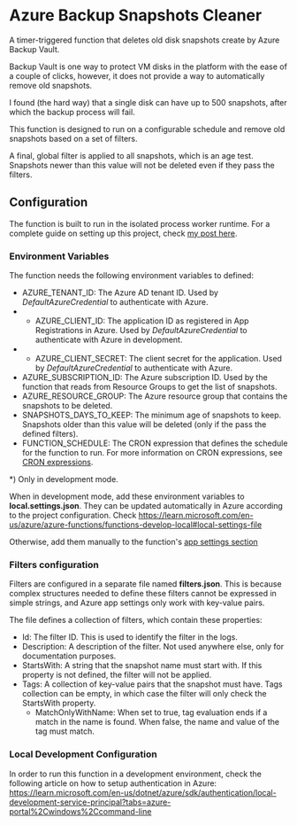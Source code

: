 # Azure Backup Snapshots Cleaner

A timer-triggered function that deletes old disk snapshots create by Azure Backup Vault.

Backup Vault is one way to protect VM disks in the platform with the ease of a couple of clicks, however, it does not provide a way to automatically remove old snapshots. 

I found (the hard way) that a single disk can have up to 500 snapshots, after which the backup process will fail.

This function is designed to run on a configurable schedule and remove old snapshots based on a set of filters.

A final, global filter is applied to all snapshots, which is an age test. Snapshots newer than this value will not be deleted even if they pass the filters.

## Configuration
The function is built to run in the isolated process worker runtime.
For a complete guide on setting up this project, check [my post here](https://www.alexgaio.com/post/automate-the-removal-of-old-disk-snapshots-from-azure).

### Environment Variables
The function needs the following environment variables to defined:
- AZURE_TENANT_ID: The Azure AD tenant ID. Used by _DefaultAzureCredential_ to authenticate with Azure.
- * AZURE_CLIENT_ID: The application ID as registered in App Registrations in Azure. Used by _DefaultAzureCredential_ to authenticate with Azure in development.
- * AZURE_CLIENT_SECRET: The client secret for the application. Used by _DefaultAzureCredential_ to authenticate with Azure.
- AZURE_SUBSCRIPTION_ID: The Azure subscription ID. Used by the function that reads from Resource Groups to get the list of snapshots.
- AZURE_RESOURCE_GROUP: The Azure resource group that contains the snapshots to be deleted.
- SNAPSHOTS_DAYS_TO_KEEP: The minimum age of snapshots to keep. Snapshots older than this value will be deleted (only if the pass the defined filters).
- FUNCTION_SCHEDULE: The CRON expression that defines the schedule for the function to run. For more information on CRON expressions, see [CRON expressions](https://learn.microsoft.com/en-us/azure/azure-functions/functions-bindings-timer?tabs=python-v2%2Cisolated-process%2Cnodejs-v4&pivots=programming-language-csharp#ncrontab-expressions).

*) Only in development mode.

When in development mode, add these environment variables to **local.settings.json**.
They can be updated automatically in Azure according to the project configuration. Check https://learn.microsoft.com/en-us/azure/azure-functions/functions-develop-local#local-settings-file

Otherwise, add them manually to the function's [app settings section](https://learn.microsoft.com/en-us/azure/azure-functions/functions-how-to-use-azure-function-app-settings?tabs=portal#settings)

### Filters configuration
Filters are configured in a separate file named **filters.json**. This is because complex structures needed to define these filters cannot be expressed in simple strings, and Azure app settings only work with key-value pairs.

The file defines a collection of filters, which contain these properties:
- Id: The filter ID. This is used to identify the filter in the logs.
- Description: A description of the filter. Not used anywhere else, only for documentation purposes.
- StartsWith: A string that the snapshot name must start with. If this property is not defined, the filter will not be applied.
- Tags: A collection of key-value pairs that the snapshot must have. Tags collection can be empty, in which case the filter will only check the StartsWith property.
  -	MatchOnlyWithName: When set to true, tag evaluation ends if a match in the name is found. When false, the name and value of the tag must match.

### Local Development Configuration
In order to run this function in a development environment, check the following article on how to setup authentication in Azure:
https://learn.microsoft.com/en-us/dotnet/azure/sdk/authentication/local-development-service-principal?tabs=azure-portal%2Cwindows%2Ccommand-line

